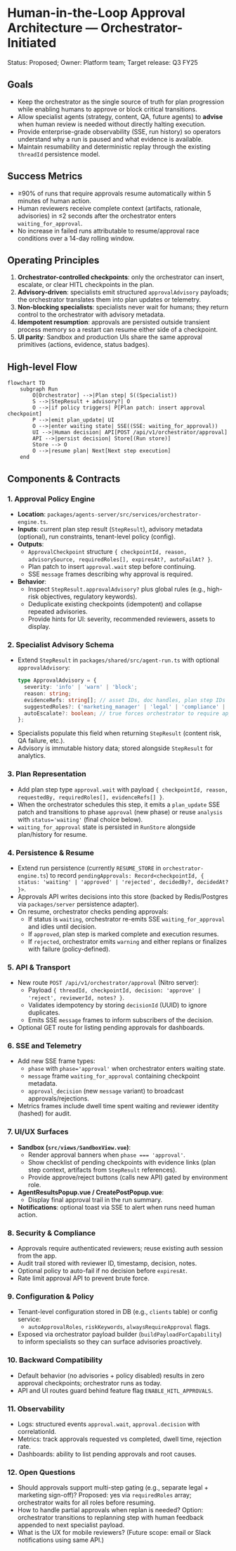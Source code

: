 # Human-in-the-Loop Approval Architecture — Orchestrator-Initiated

Status: Proposed; Owner: Platform team; Target release: Q3 FY25

## Goals
- Keep the orchestrator as the single source of truth for plan progression while enabling humans to approve or block critical transitions.
- Allow specialist agents (strategy, content, QA, future agents) to **advise** when human review is needed without directly halting execution.
- Provide enterprise-grade observability (SSE, run history) so operators understand why a run is paused and what evidence is available.
- Maintain resumability and deterministic replay through the existing `threadId` persistence model.

## Success Metrics
- ≥90% of runs that require approvals resume automatically within 5 minutes of human action.
- Human reviewers receive complete context (artifacts, rationale, advisories) in ≤2 seconds after the orchestrator enters `waiting_for_approval`.
- No increase in failed runs attributable to resume/approval race conditions over a 14-day rolling window.

## Operating Principles
1. **Orchestrator-controlled checkpoints**: only the orchestrator can insert, escalate, or clear HITL checkpoints in the plan.
2. **Advisory-driven**: specialists emit structured `approvalAdvisory` payloads; the orchestrator translates them into plan updates or telemetry.
3. **Non-blocking specialists**: specialists never wait for humans; they return control to the orchestrator with advisory metadata.
4. **Idempotent resumption**: approvals are persisted outside transient process memory so a restart can resume either side of a checkpoint.
5. **UI parity**: Sandbox and production UIs share the same approval primitives (actions, evidence, status badges).

## High-level Flow
```mermaid
flowchart TD
    subgraph Run
        O[Orchestrator] -->|Plan step| S((Specialist))
        S -->|StepResult + advisory?| O
        O -->|if policy triggers| P[Plan patch: insert approval checkpoint]
        P -->|emit plan_update| UI
        O -->|enter waiting state| SSE((SSE: waiting_for_approval))
        UI -->|Human decision| API[POST /api/v1/orchestrator/approval]
        API -->|persist decision| Store[(Run store)]
        Store --> O
        O -->|resume plan| Next[Next step execution]
    end
```

## Components & Contracts

### 1. Approval Policy Engine
- **Location**: `packages/agents-server/src/services/orchestrator-engine.ts`.
- **Inputs**: current plan step result (`StepResult`), advisory metadata (optional), run constraints, tenant-level policy (config).
- **Outputs**:
  - `ApprovalCheckpoint` structure `{ checkpointId, reason, advisorySource, requiredRoles[], expiresAt?, autoFailAt? }`.
  - Plan patch to insert `approval.wait` step before continuing.
  - SSE `message` frames describing why approval is required.
- **Behavior**:
  - Inspect `StepResult.approvalAdvisory?` plus global rules (e.g., high-risk objectives, regulatory keywords).
  - Deduplicate existing checkpoints (idempotent) and collapse repeated advisories.
  - Provide hints for UI: severity, recommended reviewers, assets to display.

### 2. Specialist Advisory Schema
- Extend `StepResult` in `packages/shared/src/agent-run.ts` with optional `approvalAdvisory`:
  ```ts
  type ApprovalAdvisory = {
    severity: 'info' | 'warn' | 'block';
    reason: string;
    evidenceRefs: string[]; // asset IDs, doc handles, plan step IDs
    suggestedRoles?: ('marketing_manager' | 'legal' | 'compliance' | 'executive')[];
    autoEscalate?: boolean; // true forces orchestrator to require approval
  };
  ```
- Specialists populate this field when returning `StepResult` (content risk, QA failure, etc.).
- Advisory is immutable history data; stored alongside `StepResult` for analytics.

### 3. Plan Representation
- Add plan step type `approval.wait` with payload `{ checkpointId, reason, requestedBy, requiredRoles[], evidenceRefs[] }`.
- When the orchestrator schedules this step, it emits a `plan_update` SSE patch and transitions to phase `approval` (new phase) or reuse `analysis` with `status='waiting'` (final choice below).
- `waiting_for_approval` state is persisted in `RunStore` alongside plan/history for resume.

### 4. Persistence & Resume
- Extend run persistence (currently `RESUME_STORE` in `orchestrator-engine.ts`) to record `pendingApprovals: Record<checkpointId, { status: 'waiting' | 'approved' | 'rejected', decidedBy?, decidedAt? }>`.
- Approvals API writes decisions into this store (backed by Redis/Postgres via `packages/server` persistence adapter).
- On resume, orchestrator checks pending approvals:
  - If status is `waiting`, orchestrator re-emits SSE `waiting_for_approval` and idles until decision.
  - If `approved`, plan step is marked complete and execution resumes.
  - If `rejected`, orchestrator emits `warning` and either replans or finalizes with failure (policy-defined).

### 5. API & Transport
- New route `POST /api/v1/orchestrator/approval` (Nitro server):
  - Payload `{ threadId, checkpointId, decision: 'approve' | 'reject', reviewerId, notes? }`.
  - Validates idempotency by storing `decisionId` (UUID) to ignore duplicates.
  - Emits SSE `message` frames to inform subscribers of the decision.
- Optional GET route for listing pending approvals for dashboards.

### 6. SSE and Telemetry
- Add new SSE frame types:
  - `phase` with `phase='approval'` when orchestrator enters waiting state.
  - `message` frame `waiting_for_approval` containing checkpoint metadata.
  - `approval_decision` (new `message` variant) to broadcast approvals/rejections.
- Metrics frames include dwell time spent waiting and reviewer identity (hashed) for audit.

### 7. UI/UX Surfaces
- **Sandbox (`src/views/SandboxView.vue`)**:
  - Render approval banners when `phase === 'approval'`.
  - Show checklist of pending checkpoints with evidence links (plan step context, artifacts from `StepResult` references).
  - Provide approve/reject buttons (calls new API) gated by environment role.
- **AgentResultsPopup.vue / CreatePostPopup.vue**:
  - Display final approval trail in the run summary.
- **Notifications**: optional toast via SSE to alert when runs need human action.

### 8. Security & Compliance
- Approvals require authenticated reviewers; reuse existing auth session from the app.
- Audit trail stored with reviewer ID, timestamp, decision, notes.
- Optional policy to auto-fail if no decision before `expiresAt`.
- Rate limit approval API to prevent brute force.

### 9. Configuration & Policy
- Tenant-level configuration stored in DB (e.g., `clients` table) or config service:
  - `autoApprovalRoles`, `riskKeywords`, `alwaysRequireApproval` flags.
- Exposed via orchestrator payload builder (`buildPayloadForCapability`) to inform specialists so they can surface advisories proactively.

### 10. Backward Compatibility
- Default behavior (no advisories + policy disabled) results in zero approval checkpoints; orchestrator runs as today.
- API and UI routes guard behind feature flag `ENABLE_HITL_APPROVALS`.

### 11. Observability
- Logs: structured events `approval.wait`, `approval.decision` with correlationId.
- Metrics: track approvals requested vs completed, dwell time, rejection rate.
- Dashboards: ability to list pending approvals and root causes.

### 12. Open Questions
- Should approvals support multi-step gating (e.g., separate legal + marketing sign-off)? Proposed: yes via `requiredRoles` array; orchestrator waits for all roles before resuming.
- How to handle partial approvals when replan is needed? Option: orchestrator transitions to replanning step with human feedback appended to next specialist payload.
- What is the UX for mobile reviewers? (Future scope: email or Slack notifications using same API.)
